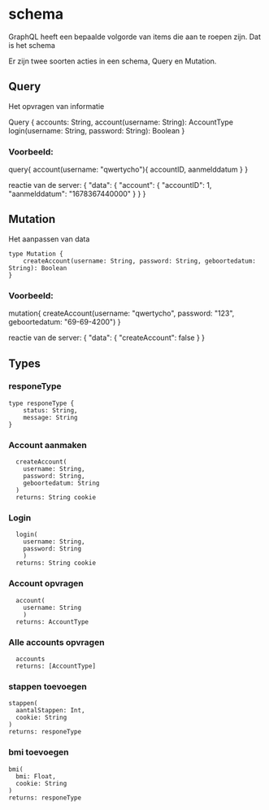 # schema

GraphQL heeft een bepaalde volgorde van items die aan te roepen zijn. Dat is het schema

Er zijn twee soorten acties in een schema, Query en Mutation.

## Query
Het opvragen van informatie

   Query {
        accounts: String,
        account(username: String): AccountType
        login(username: String, password: String): Boolean
    }

### Voorbeeld:

query{
    account(username: "qwertycho"){
        accountID,
        aanmelddatum
    }
}

reactie van de server:
{
  "data": {
    "account": {
      "accountID": 1,
      "aanmelddatum": "1678367440000"
    }
  }
}

## Mutation
Het aanpassen van data

    type Mutation {
        createAccount(username: String, password: String, geboortedatum: String): Boolean
    }   

### Voorbeeld:

mutation{
  createAccount(username: "qwertycho", password: "123", geboortedatum: "69-69-4200")
}

reactie van de server:
{
  "data": {
    "createAccount": false
  }
}

## Types

### responeType
    type responeType {
        status: String,
        message: String
    }

### Account aanmaken
      createAccount(
        username: String, 
        password: String, 
        geboortedatum: String
      )
      returns: String cookie

### Login
      login(
        username: String, 
        password: String
        ) 
      returns: String cookie

### Account opvragen
      account(
        username: String
        ) 
      returns: AccountType

### Alle accounts opvragen
      accounts 
      returns: [AccountType]

### stappen toevoegen
    stappen(
      aantalStappen: Int,
      cookie: String
    )
    returns: responeType

### bmi toevoegen
    bmi(
      bmi: Float,
      cookie: String
    )
    returns: responeType

